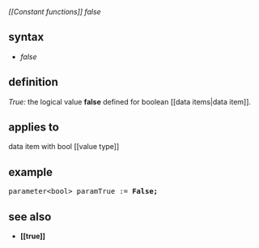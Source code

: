 *[[Constant functions]] false*

## syntax

- *false*

## definition

*True:* the logical value **false** defined for boolean [[data items|data item]].

## applies to

data item with bool [[value type]]

## example

<pre>
parameter&lt;bool&gt; paramTrue := <B>False<B>;
</pre>

## see also

- [[true]]